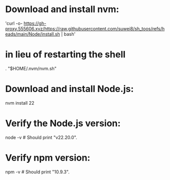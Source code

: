 # Download and install nvm:
'curl -o- https://gh-proxy.555606.xyz/https://raw.githubusercontent.com/suwei8/sh_toos/refs/heads/main/Node/install.sh | bash'

# in lieu of restarting the shell
\. "$HOME/.nvm/nvm.sh"

# Download and install Node.js:
nvm install 22

# Verify the Node.js version:
node -v # Should print "v22.20.0".

# Verify npm version:
npm -v # Should print "10.9.3".
